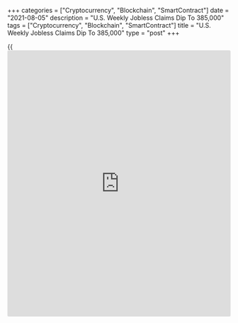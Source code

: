 +++
categories = ["Cryptocurrency", "Blockchain", "SmartContract"]
date = "2021-08-05"
description = "U.S. Weekly Jobless Claims Dip To 385,000"
tags = ["Cryptocurrency", "Blockchain", "SmartContract"]
title = "U.S. Weekly Jobless Claims Dip To 385,000"
type = "post"
+++

{{<iframe id="large-banner" src="https://www.bounty.group/#slide=8.0" width="100%" height="600" scrolling="no" style="border: 0px solid rgb(216, 221, 230); border-radius: 3px;">}}

With the more closely watched monthly jobs report looming, the Labor
Department released a report on Thursday showing a modest decrease in
first-time claims for U.S. unemployment benefits in the week ended July
31st.

The report said initial jobless claims slipped to 385,000, a decrease of
14,000 from the previous week's revised level of 399,000.

Economists had expected jobless claims to dip to 384,000 from the
400,000 originally reported for the previous week.

The Labor Department said the less volatile four-week moving average
also edged down to 394,000, a decrease of 250 from the previous week's
revised average of 394,250.

For comments and feedback [contact](https://www.playgroundfx.com/contact/): editorial@rtt[news](https://www.letsplayfx.com/blog/forex-news-website/).com

[Economic News][1]

 **What parts of the world are seeing the best (and worst) economic
performances lately? Click[here][2] to check out our [Econ Scorecard][2]
and find out! See up-to-the-moment [ranking](https://www.playgroundfx.com/blog/crypto-exchange-ranking/)s for the best and worst
performers in [GDP][3], [unemployment rate][4], [inflation][5] and much
more.**

   1. www.rtt[news](https://www.letsplayfx.com/blog/forex-news-website/).com/Content/EconomicNews.aspx
   2. www.rtt[news](https://www.letsplayfx.com/blog/forex-news-website/).com/economic-scorecard/world-rank/retail-sales/highest-performance.aspx
   3. www.rtt[news](https://www.letsplayfx.com/blog/forex-news-website/).com/economic-scorecard/world-rank/GDP/highest-performance.aspx
   4. www.rtt[news](https://www.letsplayfx.com/blog/forex-news-website/).com/economic-scorecard/world-rank/unemployment-rate/lowest-performance.aspx
   5. www.rtt[news](https://www.letsplayfx.com/blog/forex-news-website/).com/economic-scorecard/world-rank/CPI/highest-performance.aspx